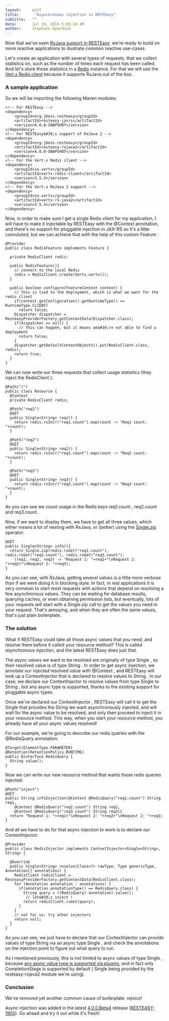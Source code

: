 ```yaml
---
layout:     post
title:       "Asynchronous injection in RESTEasy"
subtitle:   ""
date:       Jul 19, 2018 5:05:10 AM
author:     Stephane Epardaud
---
```


Now that we&#39;ve seen [RxJava support in RESTEasy](https://developer.jboss.org/community/resteasy/blog/2018/06/04/asynchronous-reactive-rxjava-and-beyond), we&#39;re ready to build on more reactive applications to illustrate common reactive use-cases.

Let&#39;s create an application with several types of requests, that we collect statistics on, such as the number of times each request has been called. And let&#39;s store those statistics in a [Redis](https://redis.io/) instance. For that we will use the [Vert.x Redis client](https://vertx.io/docs/vertx-redis-client/java/) because it supports RxJava out of the box.

### A sample application

So we will be importing the following Maven modules:
```
<!-- For RESTEasy -->
<dependency>
    <groupId>org.jboss.resteasy</groupId>
    <artifactId>resteasy-jaxrs</artifactId>
    <version>4.0.0-SNAPSHOT</version>
</dependency>
<!-- For RESTEasy&#39;s support of RxJava 2 -->
<dependency>
    <groupId>org.jboss.resteasy</groupId>
    <artifactId>resteasy-rxjava2</artifactId>
    <version>4.0.0-SNAPSHOT</version>
</dependency>
<!-- For the Vert.x Redis client -->
<dependency>
    <groupId>io.vertx</groupId>
    <artifactId>vertx-redis-client</artifactId>
    <version>3.5.3</version>
</dependency>
<!-- For the Vert.x RxJava 2 support -->
<dependency>
    <groupId>io.vertx</groupId>
    <artifactId>vertx-rx-java2</artifactId>
    <version>3.5.3</version>
</dependency>
```

Now, in order to make sure I get a single Redis client for my application, I will have to make it injectable by RESTEasy with the 
@Context
 annotation, and there&#39;s no support for pluggable injection in JAX-RS so it&#39;s a little convoluted, but we can achieve that with the help of this custom 
Feature
:

```
@Provider
public class RedisFeature implements Feature {

  private RedisClient redis;

  public RedisFeature(){
    // connect to the local Redis
    redis = RedisClient.create(Vertx.vertx());
  }

  public boolean configure(FeatureContext context) {
    // this is tied to the deployment, which is what we want for the redis client
    if(context.getConfiguration().getRuntimeType() == RuntimeType.CLIENT)
      return false;
    Dispatcher dispatcher = ResteasyProviderFactory.getContextData(Dispatcher.class);
    if(dispatcher == null) {
      // this can happen, but it means we&#39;re not able to find a deployment
      return false;
    }
    dispatcher.getDefaultContextObjects().put(RedisClient.class, redis);
    return true;
  }
}
```

We can now write our three requests that collect usage statistics (they inject the 
RedisClient
): 

```
@Path("/")
public class Resource {
  @Context
  private RedisClient redis;

  @Path("req1")
  @GET
  public Single<String> req1() {
    return redis.rxIncr("req1.count").map(count -> "Req1 count: "+count);
  }

  @Path("req2")
  @GET
  public Single<String> req2() {
    return redis.rxIncr("req2.count").map(count -> "Req2 count: "+count);
  }

  @Path("req3")
  @GET
  public Single<String> req3() {
    return redis.rxIncr("req3.count").map(count -> "Req3 count: "+count);
  }
}
```
As you can see we count usage in the Redis keys 
req1.count
, 
req2.count
 and 
req3.count
.

Now, if we want to display them, we have to get all three values, which either means a lot of nesting with RxJava, or (better) using the [Single.zip](http://reactivex.io/documentation/operators/zip.html) operator:

```
@GET
public Single<String> info(){
  return Single.zip(redis.rxGet("req1.count"), redis.rxGet("req2.count"), redis.rxGet("req3.count"),
    (req1, req2, req3) -> "Request 1: "+req1+"\nRequest 2: "+req2+"\nRequest 2: "+req3);  
}
```
As you can see, with RxJava, getting several values is a little more verbose than if we were doing it in blocking style. In fact, in real applications it is very common to start most requests with actions that depend on resolving a few asynchronous values. They can be waiting for database results, querying caches, or even obtaining permission lists, but eventually, lots of your requests will start with a 
Single.zip
 call to get the values you need in your request. That&#39;s annoying, and when they are often the same values, that&#39;s just plain boilerplate.

### The solution

What if RESTEasy could take all those async values that you need, and resolve them before it called your resource method? This is called _asynchronous injection_, and the latest RESTEasy does just that.

The async values we want to be resolved are originally of type 
Single<String>
, so their resolved value is of type 
String
. In order to get async injection, we annotate our injected resolved value with 
@Context
, and RESTEasy will look up a 
ContextInjector
 that is declared to resolve values to 
String
. In our case, we declare our 
ContextInjector
 to resolve values from type 
Single<String>
 to 
String
, but any async type is supported, thanks to the existing support for pluggable async types.

Once we&#39;ve declared our 
ContextInjector
, RESTEasy will call it to get the 
Single<String>
 that provides the 
String
 we want asynchronously injected, and will wait for the async value to be resolved, and only then proceed to inject it in your resource method. This way, when you start your resource method, you already have all your async values resolved!


For our example, we&#39;re going to describe our redis queries with the 
@RedisQuery
 annotation: 

```
@Target(ElementType.PARAMETER)
@Retention(RetentionPolicy.RUNTIME)
public @interface RedisQuery {
  String value();
}
```

Now we can write our new resource method that wants these redis queries injected:
```
@Path("inject")
@GET
public String infoInjection(@Context @RedisQuery("req1.count") String req1,
    @Context @RedisQuery("req2.count") String req2,
    @Context @RedisQuery("req3.count") String req3){
  return "Request 1: "+req1+"\nRequest 2: "+req2+"\nRequest 2: "+req3;
}
```

And all we have to do for that async injection to work is to declare our 
ContextInjector:
```
@Provider
public class RedisInjector implements ContextInjector<Single<String>, String> {

  @Override
  public Single<String> resolve(Class<?> rawType, Type genericType, Annotation[] annotations) {
    RedisClient redisClient = ResteasyProviderFactory.getContextData(RedisClient.class);
    for (Annotation annotation : annotations) {
      if(annotation.annotationType() == RedisQuery.class) {
        String query = ((RedisQuery) annotation).value();
         // let&#39;s inject !
        return redisClient.rxGet(query);
      }
    }
    // not for us: try other injectors
    return null;
  }
}
```

As you can see, we just have to declare that our 
ContextInjector
 can provide values of type 
String
 via an async type 
Single<String>
, and check the annotations on the injection point to figure out what query to run.


As I mentioned previously, this is not limited to async values of type 
Single
, because [any async value type is supported via plugins](https://docs.jboss.org/resteasy/docs/3.5.1.Final/userguide/html/Reactive.html), and in fact only 
CompletionStage
 is supported by default (
Single
 being provided by the 
resteasy-rxjava2
 module we&#39;re using).

### Conclusion


We&#39;ve removed yet another common cause of boilerplate: rejoice! 

Async injection was added in the latest [4.0.0.Beta4](https://developer.jboss.org/community/resteasy/blog/2018/07/02/resteasy-360final-and-400beta4) release ([RESTEASY-1905](https://issues.jboss.org/projects/RESTEASY/issues/RESTEASY-1905?filter=allopenissues)). Go ahead and try it out while it&#39;s fresh!




                    




                    

                    


                
